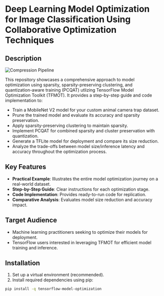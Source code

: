 # Deep Learning Model Optimization for Image Classification Using Collaborative Optimization Techniques 

## Description
![Compression Pipeline](https://github.com/FYP-19/Model/assets/73242822/d7cedec5-d372-487d-82b9-e9d09a2c9230)

This repository showcases a comprehensive approach to model optimization using sparsity, sparsity-preserving clustering, and quantization-aware training (PCQAT) utlizing TensorFlow Model Optimization Toolkit (TFMOT). It provides a step-by-step guide and code implementation to:

- Train a MobileNet V2 model for your custom animal camera trap dataset.
- Prune the trained model and evaluate its accuracy and sparsity preservation.
- Apply sparsity-preserving clustering to maintain sparsity.
- Implement PCQAT for combined sparsity and cluster preservation with quantization.
- Generate a TFLite model for deployment and compare its size reduction.
- Analyze the trade-offs between model size/inference latency and accuracy throughout the optimization process.

## Key Features

- **Practical Example**: Illustrates the entire model optimization journey on a real-world dataset.
- **Step-by-Step Guide**: Clear instructions for each optimization stage.
- **Code Implementation**: Provides ready-to-run code for replication.
- **Comparative Analysis**: Evaluates model size reduction and accuracy impact.

## Target Audience

- Machine learning practitioners seeking to optimize their models for deployment.
- TensorFlow users interested in leveraging TFMOT for efficient model training and inference.

## Installation

1. Set up a virtual environment (recommended).
2. Install required dependencies using pip:

```bash
pip install -q tensorflow-model-optimization



